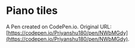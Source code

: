 # Piano tiles

A Pen created on CodePen.io. Original URL: [https://codepen.io/Priyanshu180/pen/NWbMGdy](https://codepen.io/Priyanshu180/pen/NWbMGdy).

